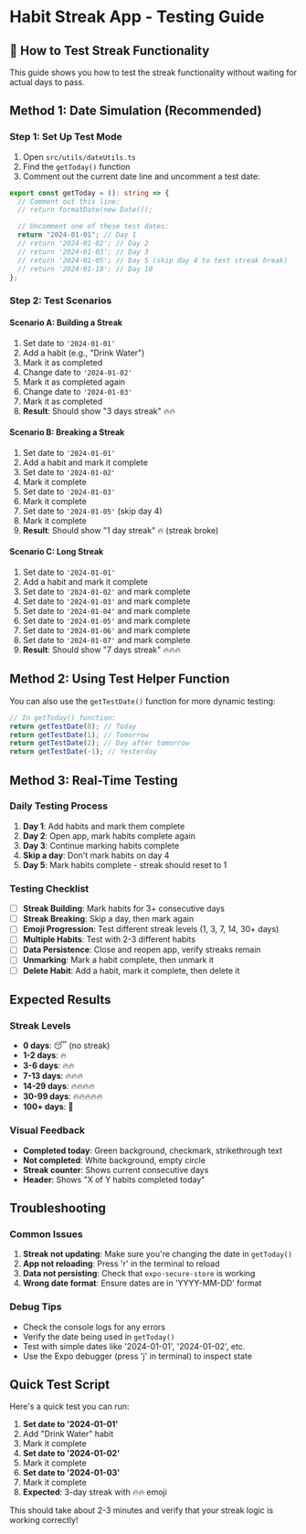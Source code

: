 # Habit Streak App - Testing Guide

## 🧪 How to Test Streak Functionality

This guide shows you how to test the streak functionality without waiting for actual days to pass.

## Method 1: Date Simulation (Recommended)

### Step 1: Set Up Test Mode

1. Open `src/utils/dateUtils.ts`
2. Find the `getToday()` function
3. Comment out the current date line and uncomment a test date:

```typescript
export const getToday = (): string => {
  // Comment out this line:
  // return formatDate(new Date());

  // Uncomment one of these test dates:
  return "2024-01-01"; // Day 1
  // return '2024-01-02'; // Day 2
  // return '2024-01-03'; // Day 3
  // return '2024-01-05'; // Day 5 (skip day 4 to test streak break)
  // return '2024-01-10'; // Day 10
};
```

### Step 2: Test Scenarios

#### Scenario A: Building a Streak

1. Set date to `'2024-01-01'`
2. Add a habit (e.g., "Drink Water")
3. Mark it as completed
4. Change date to `'2024-01-02'`
5. Mark it as completed again
6. Change date to `'2024-01-03'`
7. Mark it as completed
8. **Result**: Should show "3 days streak" 🔥🔥

#### Scenario B: Breaking a Streak

1. Set date to `'2024-01-01'`
2. Add a habit and mark it complete
3. Set date to `'2024-01-02'`
4. Mark it complete
5. Set date to `'2024-01-03'`
6. Mark it complete
7. Set date to `'2024-01-05'` (skip day 4)
8. Mark it complete
9. **Result**: Should show "1 day streak" 🔥 (streak broke)

#### Scenario C: Long Streak

1. Set date to `'2024-01-01'`
2. Add a habit and mark it complete
3. Set date to `'2024-01-02'` and mark complete
4. Set date to `'2024-01-03'` and mark complete
5. Set date to `'2024-01-04'` and mark complete
6. Set date to `'2024-01-05'` and mark complete
7. Set date to `'2024-01-06'` and mark complete
8. Set date to `'2024-01-07'` and mark complete
9. **Result**: Should show "7 days streak" 🔥🔥🔥

## Method 2: Using Test Helper Function

You can also use the `getTestDate()` function for more dynamic testing:

```typescript
// In getToday() function:
return getTestDate(0); // Today
return getTestDate(1); // Tomorrow
return getTestDate(2); // Day after tomorrow
return getTestDate(-1); // Yesterday
```

## Method 3: Real-Time Testing

### Daily Testing Process

1. **Day 1**: Add habits and mark them complete
2. **Day 2**: Open app, mark habits complete again
3. **Day 3**: Continue marking habits complete
4. **Skip a day**: Don't mark habits on day 4
5. **Day 5**: Mark habits complete - streak should reset to 1

### Testing Checklist

- [ ] **Streak Building**: Mark habits for 3+ consecutive days
- [ ] **Streak Breaking**: Skip a day, then mark again
- [ ] **Emoji Progression**: Test different streak levels (1, 3, 7, 14, 30+ days)
- [ ] **Multiple Habits**: Test with 2-3 different habits
- [ ] **Data Persistence**: Close and reopen app, verify streaks remain
- [ ] **Unmarking**: Mark a habit complete, then unmark it
- [ ] **Delete Habit**: Add a habit, mark it complete, then delete it

## Expected Results

### Streak Levels

- **0 days**: 😴 (no streak)
- **1-2 days**: 🔥
- **3-6 days**: 🔥🔥
- **7-13 days**: 🔥🔥🔥
- **14-29 days**: 🔥🔥🔥🔥
- **30-99 days**: 🔥🔥🔥🔥🔥
- **100+ days**: 👑

### Visual Feedback

- **Completed today**: Green background, checkmark, strikethrough text
- **Not completed**: White background, empty circle
- **Streak counter**: Shows current consecutive days
- **Header**: Shows "X of Y habits completed today"

## Troubleshooting

### Common Issues

1. **Streak not updating**: Make sure you're changing the date in `getToday()`
2. **App not reloading**: Press 'r' in the terminal to reload
3. **Data not persisting**: Check that `expo-secure-store` is working
4. **Wrong date format**: Ensure dates are in 'YYYY-MM-DD' format

### Debug Tips

- Check the console logs for any errors
- Verify the date being used in `getToday()`
- Test with simple dates like '2024-01-01', '2024-01-02', etc.
- Use the Expo debugger (press 'j' in terminal) to inspect state

## Quick Test Script

Here's a quick test you can run:

1. **Set date to '2024-01-01'**
2. Add "Drink Water" habit
3. Mark it complete
4. **Set date to '2024-01-02'**
5. Mark it complete
6. **Set date to '2024-01-03'**
7. Mark it complete
8. **Expected**: 3-day streak with 🔥🔥 emoji

This should take about 2-3 minutes and verify that your streak logic is working correctly!
